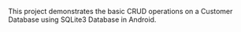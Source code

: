 This project demonstrates the basic CRUD operations on a Customer Database using SQLite3 Database in Android.
